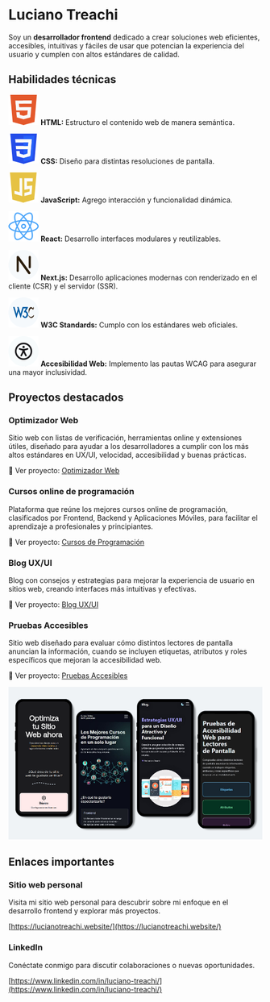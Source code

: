 # Luciano Treachi

Soy un **desarrollador frontend** dedicado a crear soluciones web eficientes, accesibles, intuitivas y fáciles de usar que potencian la experiencia del usuario y cumplen con altos estándares de calidad.

## Habilidades técnicas

![Logo de HTML](icons/html.svg) **HTML:** Estructuro el contenido web de manera semántica.

![Logo de CSS](icons/css.svg) **CSS:** Diseño para distintas resoluciones de pantalla.

![Logo de JavaScript](icons/js.svg) **JavaScript:** Agrego interacción y funcionalidad dinámica.

![Logo de React](icons/react.svg) **React:** Desarrollo interfaces modulares y reutilizables.

![Logo de Next.js](icons/next.svg) **Next.js:** Desarrollo aplicaciones modernas con renderizado en el cliente (CSR) y el servidor (SSR).

![Logo de W3C](icons/w3c.svg) **W3C Standards:** Cumplo con los estándares web oficiales.

![Logo de Accesibilidad Web](icons/accessibility.svg) **Accesibilidad Web:** Implemento las pautas WCAG para asegurar una mayor inclusividad.

## Proyectos destacados

### Optimizador Web

Sitio web con listas de verificación, herramientas online y extensiones útiles, diseñado para ayudar a los desarrolladores a cumplir con los más altos estándares en UX/UI, velocidad, accesibilidad y buenas prácticas.

🔗 Ver proyecto: [Optimizador Web](https://optimizadorweb.site/)

### Cursos online de programación

Plataforma que reúne los mejores cursos online de programación, clasificados por Frontend, Backend y Aplicaciones Móviles, para facilitar el aprendizaje a profesionales y principiantes.

🔗 Ver proyecto: [Cursos de Programación](https://cursosonlinedeprogramacion.vercel.app/)

### Blog UX/UI

Blog con consejos y estrategias para mejorar la experiencia de usuario en sitios web, creando interfaces más intuitivas y efectivas.

🔗 Ver proyecto: [Blog UX/UI](https://bloguxui.vercel.app/)

### Pruebas Accesibles

Sitio web diseñado para evaluar cómo distintos lectores de pantalla anuncian la información, cuando se incluyen etiquetas, atributos y roles específicos que mejoran la accesibilidad web.

🔗 Ver proyecto: [Pruebas Accesibles](https://pruebasaccesibles.vercel.app/)

![Proyectos personales](img/projects.png)

## Enlaces importantes

### Sitio web personal

Visita mi sitio web personal para descubrir sobre mi enfoque en el desarrollo frontend y explorar más proyectos.

[https://lucianotreachi.website/](https://lucianotreachi.website/)

### LinkedIn

Conéctate conmigo para discutir colaboraciones o nuevas oportunidades.

[https://www.linkedin.com/in/luciano-treachi/](https://www.linkedin.com/in/luciano-treachi/)
